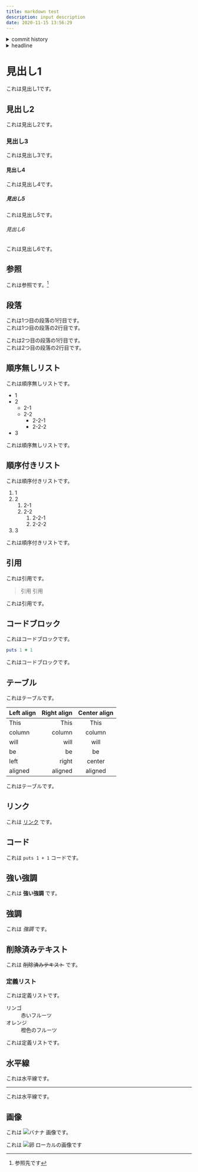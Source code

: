 ```yaml
---
title: markdown test
description: input description
date: 2020-11-15 13:56:29
---
```

<!-- history area start -->
<details><summary>commit history</summary><div><ol>

</ol></div></details>
<!-- history area end -->
<!-- toc area start -->
<details><summary>headline</summary><div>
<!-- START doctoc generated TOC please keep comment here to allow auto update -->
<!-- DON'T EDIT THIS SECTION, INSTEAD RE-RUN doctoc TO UPDATE -->


- [見出し1](#%E8%A6%8B%E5%87%BA%E3%81%971)
  - [見出し2](#%E8%A6%8B%E5%87%BA%E3%81%972)
    - [見出し3](#%E8%A6%8B%E5%87%BA%E3%81%973)
      - [見出し4](#%E8%A6%8B%E5%87%BA%E3%81%974)
        - [見出し5](#%E8%A6%8B%E5%87%BA%E3%81%975)
          - [見出し6](#%E8%A6%8B%E5%87%BA%E3%81%976)
  - [参照](#%E5%8F%82%E7%85%A7)
  - [段落](#%E6%AE%B5%E8%90%BD)
  - [順序無しリスト](#%E9%A0%86%E5%BA%8F%E7%84%A1%E3%81%97%E3%83%AA%E3%82%B9%E3%83%88)
  - [順序付きリスト](#%E9%A0%86%E5%BA%8F%E4%BB%98%E3%81%8D%E3%83%AA%E3%82%B9%E3%83%88)
  - [引用](#%E5%BC%95%E7%94%A8)
  - [コードブロック](#%E3%82%B3%E3%83%BC%E3%83%89%E3%83%96%E3%83%AD%E3%83%83%E3%82%AF)
  - [テーブル](#%E3%83%86%E3%83%BC%E3%83%96%E3%83%AB)
  - [リンク](#%E3%83%AA%E3%83%B3%E3%82%AF)
  - [コード](#%E3%82%B3%E3%83%BC%E3%83%89)
  - [強い強調](#%E5%BC%B7%E3%81%84%E5%BC%B7%E8%AA%BF)
  - [強調](#%E5%BC%B7%E8%AA%BF)
  - [削除済みテキスト](#%E5%89%8A%E9%99%A4%E6%B8%88%E3%81%BF%E3%83%86%E3%82%AD%E3%82%B9%E3%83%88)
    - [定義リスト](#%E5%AE%9A%E7%BE%A9%E3%83%AA%E3%82%B9%E3%83%88)
  - [水平線](#%E6%B0%B4%E5%B9%B3%E7%B7%9A)
  - [画像](#%E7%94%BB%E5%83%8F)

<!-- END doctoc generated TOC please keep comment here to allow auto update -->

</div></details>

<!-- toc area end -->

# 見出し1

これは見出し1です。

## 見出し2

これは見出し2です。

### 見出し3

これは見出し3です。

#### 見出し4

これは見出し4です。

##### 見出し5

これは見出し5です。

###### 見出し6

これは見出し6です。

## 参照

これは参照です。[^1]

## 段落

これは1つ目の段落の1行目です。  
これは1つ目の段落の2行目です。

これは2つ目の段落の1行目です。  
これは2つ目の段落の2行目です。

## 順序無しリスト

これは順序無しリストです。

- 1
- 2
    - 2-1
    - 2-2
        - 2-2-1
        - 2-2-2
- 3

これは順序無しリストです。

## 順序付きリスト

これは順序付きリストです。

1. 1
1. 2
    1. 2-1
    1. 2-2
        1. 2-2-1
        1. 2-2-2
1. 3

これは順序付きリストです。

## 引用

これは引用です。

> 引用
> 引用

これは引用です。

## コードブロック

これはコードブロックです。

```ruby
puts 1 + 1
```

これはコードブロックです。

## テーブル

これはテーブルです。

| Left align | Right align | Center align |
|:-----------|------------:|:------------:|
| This       |        This |     This     |
| column     |      column |    column    |
| will       |        will |     will     |
| be         |          be |      be      |
| left       |       right |    center    |
| aligned    |     aligned |   aligned    |

これはテーブルです。

## リンク

これは [リンク](http://example.com) です。

## コード

これは `puts 1 + 1` コードです。

## 強い強調

これは **強い強調** です。

## 強調

これは *強調* です。

## 削除済みテキスト

これは ~~削除済みテキスト~~ です。

### 定義リスト

これは定義リストです。

<dl>
  <dt>リンゴ</dt>
  <dd>赤いフルーツ</dd>
  <dt>オレンジ</dt>
  <dd>橙色のフルーツ</dd>
</dl>

これは定義リストです。

## 水平線

これは水平線です。

---

これは水平線です。

## 画像

これは ![バナナ](https://upload.wikimedia.org/wikipedia/commons/thumb/d/de/Bananavarieties.jpg/220px-Bananavarieties.jpg) 画像です。

これは ![卵](./salty_egg.jpg) ローカルの画像です


[^1]: 参照先です

